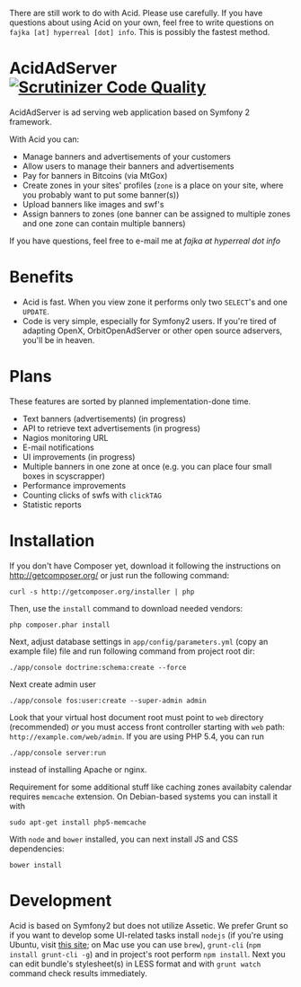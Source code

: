 There are still work to do with Acid. Please use carefully. If you have questions about using Acid on your own,
feel free to write questions on `fajka [at] hyperreal [dot] info`. This is possibly the fastest method.


# AcidAdServer [![Scrutinizer Code Quality](https://scrutinizer-ci.com/g/hyperreal/AcidAdServer/badges/quality-score.png?s=f8fb9bd71a00e6b5da406c79390edfaf1f473ce9)](https://scrutinizer-ci.com/g/hyperreal/AcidAdServer/)

AcidAdServer is ad serving web application based on Symfony 2 framework.

With Acid you can:

 * Manage banners and advertisements of your customers
 * Allow users to manage their banners and advertisements
 * Pay for banners in Bitcoins (via MtGox)
 * Create zones in your sites' profiles (`zone` is a place on your site, where you probably want to put some banner(s))
 * Upload banners like images and swf's
 * Assign banners to zones (one banner can be assigned to multiple zones and one zone can contain multiple banners)

If you have questions, feel free to e-mail me at *fajka at hyperreal dot info*

# Benefits

 * Acid is fast. When you view zone it performs only two `SELECT`'s and one `UPDATE`.
 * Code is very simple, especially for Symfony2 users. If you're tired of adapting OpenX, OrbitOpenAdServer or other
   open source adservers, you'll be in heaven.

# Plans

These features are sorted by planned implementation-done time.

 * Text banners (advertisements) (in progress)
 * API to retrieve text advertisements (in progress)
 * Nagios monitoring URL
 * E-mail notifications
 * UI improvements (in progress)
 * Multiple banners in one zone at once (e.g. you can place 
   four small boxes in scyscrapper)
 * Performance improvements
 * Counting clicks of swfs with `clickTAG`
 * Statistic reports

# Installation

If you don't have Composer yet, download it following the 
instructions on http://getcomposer.org/ or just run the 
following command:

    curl -s http://getcomposer.org/installer | php

Then, use the `install` command to download needed vendors:

    php composer.phar install

Next, adjust database settings in `app/config/parameters.yml` (copy an example file) file and run
following command from project root dir:

    ./app/console doctrine:schema:create --force
    
Next create admin user
    
    ./app/console fos:user:create --super-admin admin

Look that your virtual host document root must point to `web` directory (recommended) *or* you must access front
controller starting with `web` path: `http://example.com/web/admin`. If you are using PHP 5.4, you can run

    ./app/console server:run
   
instead of installing Apache or nginx.

Requirement for some additional stuff like caching zones availabity calendar requires `memcache` extension.
On Debian-based systems you can install it with

	sudo apt-get install php5-memcache

With `node` and `bower` installed, you can next install JS and CSS
dependencies:

    bower install

# Development

Acid is based on Symfony2 but does not utilize Assetic. We prefer Grunt so if you want to develop some UI-related tasks
install `nodejs` (if you're using Ubuntu, visit [this site][2]; on Mac use you can use `brew`), `grunt-cli`
(`npm install grunt-cli -g`) and in project's root perform `npm install`. Next you can edit bundle's stylesheet(s) in
LESS format and with `grunt watch` command check results immediately.

[1]: http://pgp.mit.edu:11371/pks/lookup?op=get&search=0xB9EFA35464089E7E
[2]: https://launchpad.net/~chris-lea/+archive/node.js/
